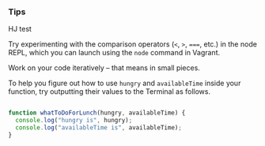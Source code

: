 ### Tips

HJ test

Try experimenting with the comparison operators (`<`, `>`, `===`, etc.) in the node REPL, which you can launch using the `node` command in Vagrant.

Work on your code iteratively – that means in small pieces.

To help you figure out how to use `hungry` and `availableTime` inside your function, try outputting their values to the Terminal as follows.

``` javascript

function whatToDoForLunch(hungry, availableTime) {
  console.log("hungry is", hungry);
  console.log("availableTime is", availableTime);
}

```